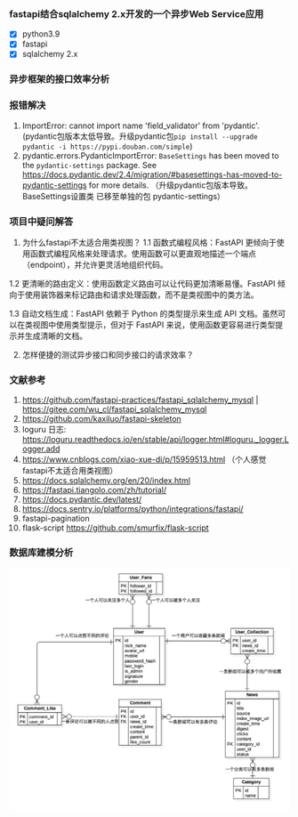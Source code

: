 ### fastapi结合sqlalchemy 2.x开发的一个异步Web Service应用
- [x] python3.9
- [x] fastapi
- [x] sqlalchemy 2.x

### 异步框架的接口效率分析


### 报错解决
1. ImportError: cannot import name 'field_validator' from 'pydantic'. (pydantic包版本太低导致。升级pydantic包`pip install --upgrade pydantic -i https://pypi.douban.com/simple`)
2. pydantic.errors.PydanticImportError: `BaseSettings` has been moved to the `pydantic-settings` package. See https://docs.pydantic.dev/2.4/migration/#basesettings-has-moved-to-pydantic-settings for more details. （升级pydantic包版本导致。BaseSettings设置类 已移至单独的包 pydantic-settings）

### 项目中疑问解答
1. 为什么fastapi不太适合用类视图？
1.1 函数式编程风格：FastAPI 更倾向于使用函数式编程风格来处理请求。使用函数可以更直观地描述一个端点（endpoint），并允许更灵活地组织代码。

1.2 更清晰的路由定义：使用函数定义路由可以让代码更加清晰易懂。FastAPI 倾向于使用装饰器来标记路由和请求处理函数，而不是类视图中的类方法。

1.3 自动文档生成：FastAPI 依赖于 Python 的类型提示来生成 API 文档。虽然可以在类视图中使用类型提示，但对于 FastAPI 来说，使用函数更容易进行类型提示并生成清晰的文档。

2. 怎样便捷的测试异步接口和同步接口的请求效率？

### 文献参考
1. https://github.com/fastapi-practices/fastapi_sqlalchemy_mysql | https://gitee.com/wu_cl/fastapi_sqlalchemy_mysql
2. https://github.com/kaxiluo/fastapi-skeleton
3. loguru 日志: https://loguru.readthedocs.io/en/stable/api/logger.html#loguru._logger.Logger.add
4. https://www.cnblogs.com/xiao-xue-di/p/15959513.html  （个人感觉fastapi不太适合用类视图）
5. https://docs.sqlalchemy.org/en/20/index.html
6. https://fastapi.tiangolo.com/zh/tutorial/
7. https://docs.pydantic.dev/latest/
8. https://docs.sentry.io/platforms/python/integrations/fastapi/
9. fastapi-pagination 
10. flask-script https://github.com/smurfix/flask-script


### 数据库建模分析
![Alt text](static/image.png)
